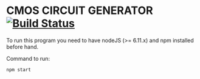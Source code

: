 # CMOS CIRCUIT GENERATOR [![Build Status](https://travis-ci.org/sharababy/cmos-circuit-generator.svg?branch=master)](https://travis-ci.org/sharababy/cmos-circuit-generator)

To run this program you need to have nodeJS (>= 6.11.x) and npm installed before hand.

Command to run:

`npm start`


